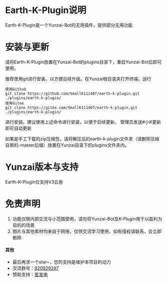 # Earth-K-Plugin说明

Earth-K-Plugin是一个Yunzai-Bot的无用插件，提供部分无用功能

# 安装与更新

请将Earth-K-Plugin放置在Yunzai-Bot的plugins目录下，重启Yunzai-Bot后即可使用。

推荐使用git进行安装，以方便后续升级。在Yunzai根目录夹打开终端，运行
```
使用Github
git clone https://github.com/SmallK111407/earth-k-plugin.git ./plugins/earth-k-plugin/
使用Gitee
git clone https://gitee.com/SmallK111407/earth-k-plugin.git ./plugins/earth-k-plugin/
```
进行安装。建议使用上述命令进行安装，以便于后续更新。 管理员发送#小K更新 即可自动更新

如果是手工下载的zip压缩包，请将解压后的earth-k-plugin文件夹（请删除压缩自带的-master后缀）放置在Yunzai目录下的plugins文件夹内。

# Yunzai版本与支持

Earth-K-Plugin仅支持V3云崽

# 免责声明

1. 功能仅限内部交流与小范围使用，请勿将Yunzai-Bot及K-Plugin用于以盈利为目的的场景
2. 图片与其他素材均来自于网络，仅供交流学习使用，如有侵权请联系，会立即删除

#### 其他
* 最后再求一个star~，您的支持是维护本项目的动力
* 交流群号：[920929297](https://jq.qq.com/?_wv=1027&k=x1lZFEQ2)
* 赞助支持：[爱发电](https://afdian.net/a/SunRyK)
